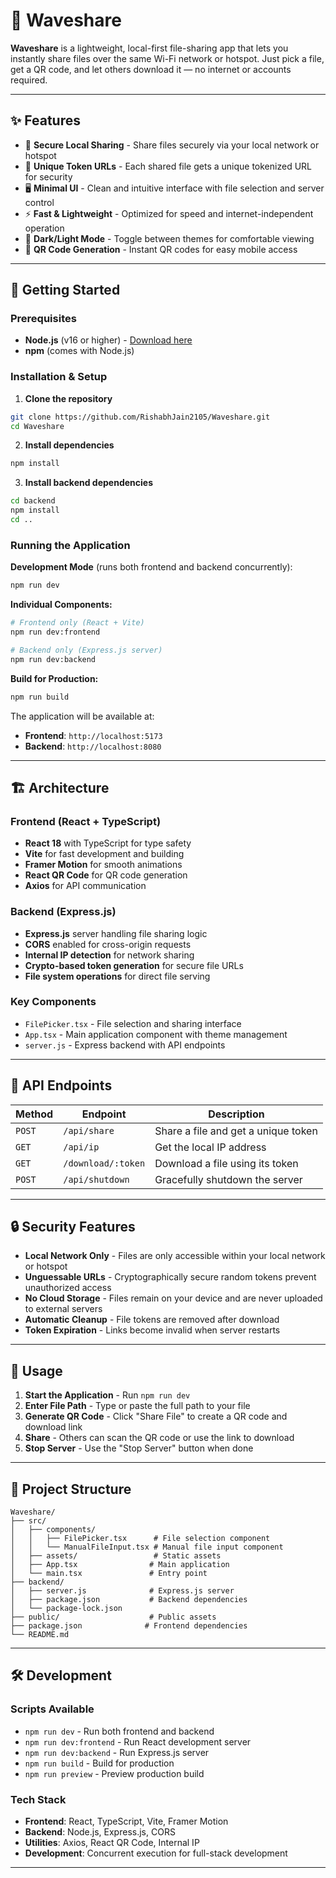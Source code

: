 # 🌊 Waveshare

**Waveshare** is a lightweight, local-first file-sharing app that lets you instantly share files over the same Wi-Fi network or hotspot. Just pick a file, get a QR code, and let others download it — no internet or accounts required.


---

## ✨ Features

- 🔐 **Secure Local Sharing** - Share files securely via your local network or hotspot
- 🔗 **Unique Token URLs** - Each shared file gets a unique tokenized URL for security
- 🖥️ **Minimal UI** - Clean and intuitive interface with file selection and server control
- ⚡ **Fast & Lightweight** - Optimized for speed and internet-independent operation
- 🎨 **Dark/Light Mode** - Toggle between themes for comfortable viewing
- 📱 **QR Code Generation** - Instant QR codes for easy mobile access

---

## 🚀 Getting Started

### Prerequisites

- **Node.js** (v16 or higher) - [Download here](https://nodejs.org/en/download)
- **npm** (comes with Node.js)

### Installation & Setup

1. **Clone the repository**
```bash
git clone https://github.com/RishabhJain2105/Waveshare.git
cd Waveshare
```

2. **Install dependencies**
```bash
npm install
```

3. **Install backend dependencies**
```bash
cd backend
npm install
cd ..
```

### Running the Application

**Development Mode** (runs both frontend and backend concurrently):
```bash
npm run dev
```

**Individual Components:**
```bash
# Frontend only (React + Vite)
npm run dev:frontend

# Backend only (Express.js server)
npm run dev:backend
```

**Build for Production:**
```bash
npm run build
```

The application will be available at:
- **Frontend**: `http://localhost:5173`
- **Backend**: `http://localhost:8080`

---

## 🏗️ Architecture

### Frontend (React + TypeScript)
- **React 18** with TypeScript for type safety
- **Vite** for fast development and building
- **Framer Motion** for smooth animations
- **React QR Code** for QR code generation
- **Axios** for API communication

### Backend (Express.js)
- **Express.js** server handling file sharing logic
- **CORS** enabled for cross-origin requests
- **Internal IP detection** for network sharing
- **Crypto-based token generation** for secure file URLs
- **File system operations** for direct file serving

### Key Components
- `FilePicker.tsx` - File selection and sharing interface
- `App.tsx` - Main application component with theme management
- `server.js` - Express backend with API endpoints

---

## 📡 API Endpoints

| Method | Endpoint | Description |
|--------|----------|-------------|
| `POST` | `/api/share` | Share a file and get a unique token |
| `GET` | `/api/ip` | Get the local IP address |
| `GET` | `/download/:token` | Download a file using its token |
| `POST` | `/api/shutdown` | Gracefully shutdown the server |

---

## 🔒 Security Features

- **Local Network Only** - Files are only accessible within your local network or hotspot
- **Unguessable URLs** - Cryptographically secure random tokens prevent unauthorized access
- **No Cloud Storage** - Files remain on your device and are never uploaded to external servers
- **Automatic Cleanup** - File tokens are removed after download
- **Token Expiration** - Links become invalid when server restarts

---

## 🎯 Usage

1. **Start the Application** - Run `npm run dev`
2. **Enter File Path** - Type or paste the full path to your file
3. **Generate QR Code** - Click "Share File" to create a QR code and download link
4. **Share** - Others can scan the QR code or use the link to download
5. **Stop Server** - Use the "Stop Server" button when done

---

## 📁 Project Structure

```
Waveshare/
├── src/
│   ├── components/
│   │   ├── FilePicker.tsx      # File selection component
│   │   └── ManualFileInput.tsx # Manual file input component
│   ├── assets/                 # Static assets
│   ├── App.tsx                # Main application
│   └── main.tsx               # Entry point
├── backend/
│   ├── server.js              # Express.js server
│   ├── package.json           # Backend dependencies
│   └── package-lock.json
├── public/                    # Public assets
├── package.json              # Frontend dependencies
└── README.md
```

---

## 🛠️ Development

### Scripts Available

- `npm run dev` - Run both frontend and backend
- `npm run dev:frontend` - Run React development server
- `npm run dev:backend` - Run Express.js server
- `npm run build` - Build for production
- `npm run preview` - Preview production build

### Tech Stack

- **Frontend**: React, TypeScript, Vite, Framer Motion
- **Backend**: Node.js, Express.js, CORS
- **Utilities**: Axios, React QR Code, Internal IP
- **Development**: Concurrent execution for full-stack development

---

